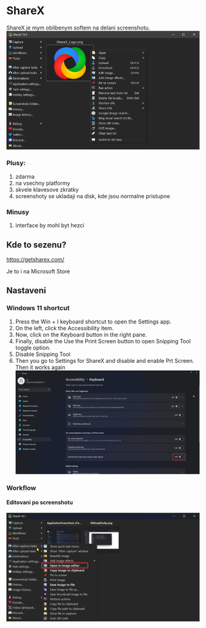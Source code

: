 # ShareX 
ShareX je mym oblibenym softem na delani screenshotu.
![ShareX_Screenshot.png](src/ShareX_Screenshot.png)
### Plusy:
1) zdarma
2) na vsechny platformy
3) skvele klavesove zkratky
4) screenshoty se ukladaji na disk, kde jsou normalne pristupne
### Minusy
1) interface by mohl byt hezci

## Kde to sezenu? 
https://getsharex.com/

Je to i na Microsoft Store

## Nastaveni
### Windows 11 shortcut
1. Press the Win + I keyboard shortcut to open the Settings app.
2. On the left, click the Accessibility item.
3. Now, click on the Keyboard button in the right pane.
4. Finally, disable the Use the Print Screen button to open Snipping Tool toggle option.
5. Disable Snipping Tool
6. Then you go to Settings for ShareX and disable and enable Prt Screen. Then it works again
![sharex_win_shortcut.png](src/sharex_win_shortcut.png)
### Workflow
#### Editovani po screenshotu
![sharex_edit.png](src/sharex_edit.png)



